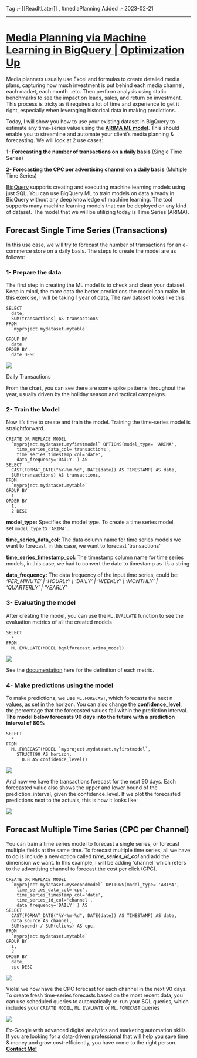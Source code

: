 Tag :- [[ReadItLater]] , #mediaPlanning 
Added :- 2023-02-21

-----
# [Media Planning via Machine Learning in BigQuery | Optimization Up](https://optimizationup.com/media-planning-via-machine-learning-in-bigquery/)

Media planners usually use Excel and formulas to create detailed media plans, capturing how much investment is put behind each media channel, each market, each month ..etc. Then perform analysis using static benchmarks to see the impact on leads, sales, and return on investment. This process is tricky as it requires a lot of time and experience to get it right, especially when leveraging historical data in making predictions.

Today, I will show you how to use your existing dataset in BigQuery to estimate any time-series value using the **[ARIMA ML model](https://www.machinelearningplus.com/time-series/arima-model-time-series-forecasting-python/)**. This should enable you to streamline and automate your client’s media planning & forecasting. We will look at 2 use cases:

**1- Forecasting the number of transactions on a daily basis** (Single Time Series)

**2- Forecasting the CPC per advertising channel on a daily basis** (Multiple Time Series)

[BigQuery](https://optimizationup.com/tag/bigquery/) supports creating and executing machine learning models using just SQL. You can use BiqQuery ML to train models on data already in BiqQuery without any deep knowledge of machine learning. The tool supports many machine learning models that can be deployed on any kind of dataset. The model that we will be utilizing today is Time Series (ARIMA).

## Forecast Single Time Series (Transactions)

In this use case, we will try to forecast the number of transactions for an e-commerce store on a daily basis. The steps to create the model are as follows:

### 1- Prepare the data

The first step in creating the ML model is to check and clean your dataset. Keep in mind, the more data the better predictions the model can make. In this exercise, I will be taking 1 year of data, The raw dataset looks like this:

```
SELECT
  date,
  SUM(transactions) AS transactions
FROM
  `myproject.mydataset.mytable`

GROUP BY
  date
ORDER BY
  date DESC
```

![](https://optimizationup.com/wp-content/uploads/2022/02/image-1-1024x335.png)

Daily Transactions

From the chart, you can see there are some spike patterns throughout the year, usually driven by the holiday season and tactical campaigns.

### 2- Train the Model

Now it’s time to create and train the model. Training the time-series model is straightforward. 

```
CREATE OR REPLACE MODEL
  `myproject.mydataset.myfirstmodel` OPTIONS(model_type= 'ARIMA',
    time_series_data_col='transactions',
    time_series_timestamp_col='date',
    data_frequency='DAILY' ) AS
SELECT
  CAST(FORMAT_DATE("%Y-%m-%d", DATE(date)) AS TIMESTAMP) AS date,
  SUM(transactions) AS transactions,
FROM
  `myproject.mydataset.mytable`
GROUP BY
  1
ORDER BY
  1,
  2 DESC
```

**model\_type:** Specifies the model type. To create a time series model, set `model_type` to `'ARIMA'`.

**time\_series\_data\_col:** The data column name for time series models we want to forecast, in this case, we want to forecast ‘transactions’

**time\_series\_timestamp\_col:** The timestamp column name for time series models, in this case, we had to convert the date to timestamp as it’s a string

**data\_frequency:** The data frequency of the input time series, could be: *‘PER\_MINUTE’ | ‘HOURLY’ | ‘DAILY’ | ‘WEEKLY’ | ‘MONTHLY’ | ‘QUARTERLY’ | ‘YEARLY’*

### 3- Evaluating the model

After creating the model, you can use the `ML.EVALUATE` function to see the evaluation metrics of all the created models

```
SELECT
  * 
FROM
  ML.EVALUATE(MODEL bqmlforecast.arima_model)
```

![](https://optimizationup.com/wp-content/uploads/2022/02/image-2.png)

See the [documentation](https://cloud.google.com/bigquery-ml/docs/reference/standard-sql/bigqueryml-syntax-evaluate) here for the definition of each metric.

### 4- Make predictions using the model

To make predictions, we use `ML.FORECAST`, which forecasts the next n values, as set in the horizon. You can also change the **confidence\_level**, the percentage that the forecasted values fall within the prediction interval. **The model below forecasts 90 days into the future with a prediction interval of 80%**

```
SELECT
  *
FROM
  ML.FORECAST(MODEL `myproject.mydataset.myfirstmodel`,
    STRUCT(90 AS horizon,
      0.8 AS confidence_level))
```

![](https://optimizationup.com/wp-content/uploads/2022/02/image-3-1024x370.png)

And now we have the transactions forecast for the next 90 days. Each forecasted value also shows the upper and lower bound of the prediction\_interval, given the confidence\_level. If we plot the forecasted predictions next to the actuals, this is how it looks like:

![](https://optimizationup.com/wp-content/uploads/2022/02/image-5.png)

## Forecast Multiple Time Series (CPC per Channel)

You can train a time series model to forecast a single series, or forecast multiple fields at the same time. To forecast multiple time series, all we have to do is include a new option called ***time\_series\_id\_col*** and add the dimension we want. In this example, I will be adding ‘channel’ which refers to the advertising channel to forecast the cost per click (CPC).

```
CREATE OR REPLACE MODEL
  `myproject.mydataset.mysecondmodel` OPTIONS(model_type= 'ARIMA',
    time_series_data_col='cpc',
    time_series_timestamp_col='date',
    time_series_id_col='channel',
    data_frequency='DAILY' ) AS
SELECT
  CAST(FORMAT_DATE("%Y-%m-%d", DATE(date)) AS TIMESTAMP) AS date,
  data_source AS channel,
  SUM(spend) / SUM(clicks) AS cpc,
FROM
  `myproject.mydataset.mytable`
GROUP BY
  1,
  2
ORDER BY
  date,
  cpc DESC
```

![](https://optimizationup.com/wp-content/uploads/2022/02/image-4-1024x448.png)

Viola! we now have the CPC forecast for each channel in the next 90 days. To create fresh time-series forecasts based on the most recent data, you can use scheduled queries to automatically re-run your SQL queries, which includes your `CREATE MODEL`, `ML.EVALUATE` or `ML.FORECAST` queries

![](https://optimizationup.com/wp-content/uploads/2021/03/Ahmed-Ali-cropped.jpg)

Ex-Google with advanced digital analytics and marketing automation skills. If you are looking for a data-driven professional that will help you save time & money and grow cost-efficiently, you have come to the right person. [**Contact Me!**](https://optimizationup.com/#contact)